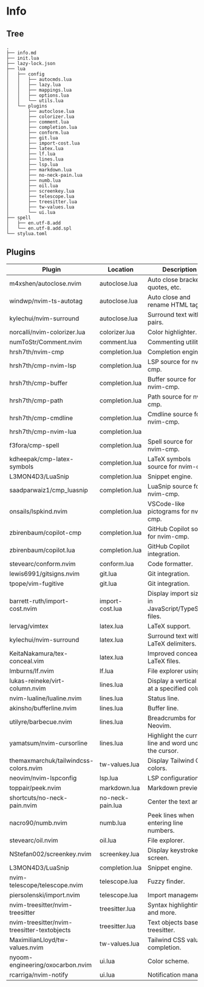 # Info

## Tree
```
.
├── info.md
├── init.lua
├── lazy-lock.json
├── lua
│   ├── config
│   │   ├── autocmds.lua
│   │   ├── lazy.lua
│   │   ├── mappings.lua
│   │   ├── options.lua
│   │   └── utils.lua
│   └── plugins
│       ├── autoclose.lua
│       ├── colorizer.lua
│       ├── comment.lua
│       ├── completion.lua
│       ├── conform.lua
│       ├── git.lua
│       ├── import-cost.lua
│       ├── latex.lua
│       ├── lf.lua
│       ├── lines.lua
│       ├── lsp.lua
│       ├── markdown.lua
│       ├── no-neck-pain.lua
│       ├── numb.lua
│       ├── oil.lua
│       ├── screenkey.lua
│       ├── telescope.lua
│       ├── treesitter.lua
│       ├── tw-values.lua
│       └── ui.lua
├── spell
│   ├── en.utf-8.add
│   └── en.utf-8.add.spl
└── stylua.toml
```

## Plugins

| Plugin | Location | Description |
|--------|----------|-------------|
|m4xshen/autoclose.nvim|autoclose.lua|Auto close brackets, quotes, etc.|
|windwp/nvim-ts-autotag|autoclose.lua|Auto close and rename HTML tags.|
|kylechui/nvim-surround|autoclose.lua|Surround text with pairs.|
|norcalli/nvim-colorizer.lua|colorizer.lua|Color highlighter.|
|numToStr/Comment.nvim|comment.lua|Commenting utility.|
|hrsh7th/nvim-cmp|completion.lua|Completion engine.|
|hrsh7th/cmp-nvim-lsp|completion.lua|LSP source for nvim-cmp.|
|hrsh7th/cmp-buffer|completion.lua|Buffer source for nvim-cmp.|
|hrsh7th/cmp-path|completion.lua|Path source for nvim-cmp.|
|hrsh7th/cmp-cmdline|completion.lua|Cmdline source for nvim-cmp.|
|hrsh7th/cmp-nvim-lua|completion.lua| |
|f3fora/cmp-spell|completion.lua|Spell source for nvim-cmp.|
|kdheepak/cmp-latex-symbols|completion.lua|LaTeX symbols source for nvim-cmp.|
|L3MON4D3/LuaSnip|completion.lua|Snippet engine.|
|saadparwaiz1/cmp_luasnip|completion.lua|LuaSnip source for nvim-cmp.|
|onsails/lspkind.nvim|completion.lua|VSCode-like pictograms for nvim-cmp.|
|zbirenbaum/copilot-cmp|completion.lua|GitHub Copilot source for nvim-cmp.|
|zbirenbaum/copilot.lua|completion.lua|GitHub Copilot integration.|
|stevearc/conform.nvim|conform.lua|Code formatter.|
|lewis6991/gitsigns.nvim|git.lua|Git integration.|
|tpope/vim-fugitive|git.lua|Git integration.|
|barrett-ruth/import-cost.nvim|import-cost.lua|Display import sizes in JavaScript/TypeScript files.|
|lervag/vimtex|latex.lua|LaTeX support.|
|kylechui/nvim-surround|latex.lua|Surround text with LaTeX delimiters.|
|KeitaNakamura/tex-conceal.vim|latex.lua|Improved conceal for LaTeX files.|
|lmburns/lf.nvim|lf.lua|File explorer using lf.|
|lukas-reineke/virt-column.nvim|lines.lua|Display a vertical line at a specified column.|
|nvim-lualine/lualine.nvim|lines.lua|Status line.|
|akinsho/bufferline.nvim|lines.lua|Buffer line.|
|utilyre/barbecue.nvim|lines.lua|Breadcrumbs for Neovim.|
|yamatsum/nvim-cursorline|lines.lua|Highlight the current line and word under the cursor.||lukas-reineke/indent-blankline.nvim|lines.lua|Indentation guides.|
|themaxmarchuk/tailwindcss-colors.nvim|tw-values.lua|Display Tailwind CSS colors.|
|neovim/nvim-lspconfig|lsp.lua|LSP configurations.|
|toppair/peek.nvim|markdown.lua|Markdown preview.|
|shortcuts/no-neck-pain.nvim|no-neck-pain.lua|Center the text area.|
|nacro90/numb.nvim|numb.lua|Peek lines when entering line numbers.|
|stevearc/oil.nvim|oil.lua|File explorer.|
|NStefan002/screenkey.nvim|screenkey.lua|Display keystrokes on screen.|
|L3MON4D3/LuaSnip|completion.lua|Snippet engine.|
|nvim-telescope/telescope.nvim|telescope.lua|Fuzzy finder.|
|piersolenski/import.nvim|telescope.lua|Import management.|
|nvim-treesitter/nvim-treesitter|treesitter.lua|Syntax highlighting and more.|
|nvim-treesitter/nvim-treesitter-textobjects|treesitter.lua|Text objects based on treesitter.|
|MaximilianLloyd/tw-values.nvim|tw-values.lua|Tailwind CSS values completion.|
|nyoom-engineering/oxocarbon.nvim|ui.lua|Color scheme.|
|rcarriga/nvim-notify|ui.lua|Notification manager.|

